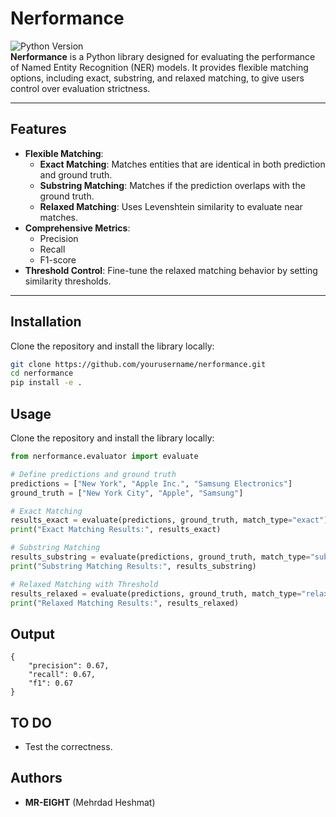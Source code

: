 # **Nerformance**

![Python Version](https://img.shields.io/badge/python-3.x-blue)  
**Nerformance** is a Python library designed for evaluating the performance of Named Entity Recognition (NER) models. It provides flexible matching options, including exact, substring, and relaxed matching, to give users control over evaluation strictness.

---

## **Features**
- **Flexible Matching**:
  - **Exact Matching**: Matches entities that are identical in both prediction and ground truth.
  - **Substring Matching**: Matches if the prediction overlaps with the ground truth.
  - **Relaxed Matching**: Uses Levenshtein similarity to evaluate near matches.
- **Comprehensive Metrics**:
  - Precision
  - Recall
  - F1-score
- **Threshold Control**: Fine-tune the relaxed matching behavior by setting similarity thresholds.

---

## **Installation**

Clone the repository and install the library locally:
```bash
git clone https://github.com/yourusername/nerformance.git
cd nerformance
pip install -e .
```



## **Usage**

Clone the repository and install the library locally:
```python
from nerformance.evaluator import evaluate

# Define predictions and ground truth
predictions = ["New York", "Apple Inc.", "Samsung Electronics"]
ground_truth = ["New York City", "Apple", "Samsung"]

# Exact Matching
results_exact = evaluate(predictions, ground_truth, match_type="exact")
print("Exact Matching Results:", results_exact)

# Substring Matching
results_substring = evaluate(predictions, ground_truth, match_type="substring")
print("Substring Matching Results:", results_substring)

# Relaxed Matching with Threshold
results_relaxed = evaluate(predictions, ground_truth, match_type="relaxed", threshold=0.8)
print("Relaxed Matching Results:", results_relaxed)
```

## **Output**

```
{
    "precision": 0.67,
    "recall": 0.67,
    "f1": 0.67
}
```

## **TO DO**
* Test the correctness.


## **Authors**
* **MR-EIGHT** (Mehrdad Heshmat)